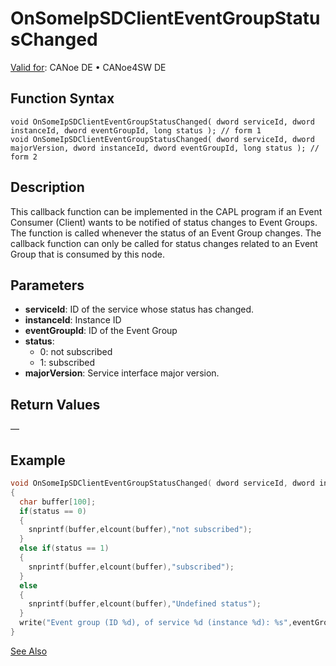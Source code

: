 # OnSomeIpSDClientEventGroupStatusChanged

[Valid for](../../../../Shared/FeatureAvailability.md): CANoe DE • CANoe4SW DE

## Function Syntax

```plaintext
void OnSomeIpSDClientEventGroupStatusChanged( dword serviceId, dword instanceId, dword eventGroupId, long status ); // form 1
void OnSomeIpSDClientEventGroupStatusChanged( dword serviceId, dword majorVersion, dword instanceId, dword eventGroupId, long status ); // form 2
```

## Description

This callback function can be implemented in the CAPL program if an Event Consumer (Client) wants to be notified of status changes to Event Groups. The function is called whenever the status of an Event Group changes. The callback function can only be called for status changes related to an Event Group that is consumed by this node.

## Parameters

- **serviceId**: ID of the service whose status has changed.
- **instanceId**: Instance ID
- **eventGroupId**: ID of the Event Group
- **status**:
  - 0: not subscribed
  - 1: subscribed
- **majorVersion**: Service interface major version.

## Return Values

—

## Example

```c
void OnSomeIpSDClientEventGroupStatusChanged( dword serviceId, dword instanceId, dword eventGroupId, long status)
{
  char buffer[100];
  if(status == 0)
  {
    snprintf(buffer,elcount(buffer),"not subscribed");
  }
  else if(status == 1)
  {
    snprintf(buffer,elcount(buffer),"subscribed");
  }
  else
  {
    snprintf(buffer,elcount(buffer),"Undefined status");
  }
  write("Event group (ID %d), of service %d (instance %d): %s",eventGroupId,serviceId,instanceId,buffer);
}
```

[See Also](javascript:void(0);)

```markdown
